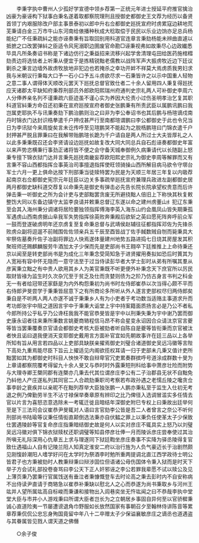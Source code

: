 <!-- { "loadSidebar": true } -->
　　李秉字执中曹州人少孤好学宣德中领乡荐第一正统元年进士授延平府推官擒治凶豪为豪诬构下狱事白秉名遂着取都察院理刑且授御史都御史王文荐为经历以备贤首领丁内艰服除改户部主事景泰初以郎中升右佥都御史廵抚宣府时虏累寇边耕地荒芜秉请白金三万市牛山东河南给俵播种秋成大稔取偿于民民以乐业边饷亦足总兵杨能纪广不任秉疏紏之能亦诬奏秉有旨取回别用科道官连章言秉劾杨能未辨曲直遽以抵摭之口改罢弹紏之臣适令风宪溺职边圉废官命勘□诬秉视弗如故秉尽心边政纎悉毕具凡所条奏诏书称是下诸边仿行之秉益招来流移兴起学舍清理屯田给医药施棺槥劾责边将选怯者上听秉从便宜于是拣精锐黜老儒教以战阵军声大振虏牧近边下廷议剿杀之秉言边墙外故虏牧放地非犯边也若掩杀之幸功开衅不祥莫大焉虏质我男妇求我与米朝议行秉每大口予一石小口予五斗虏欲尽求一石秉皆许之以示中国重人轻物之意二事人谓得体天顺改元罢天下廵抚总督官致仕者二十余人留用四人秉复得廵抚应天诸郡太平缺知府秉荐刑部员外郎欧阳熙瑞州府通判史宗礼两人可补御史李周六人分俸养亲名列不谨秉疏六臣迹虽不谨心实为养因大伦责小过伤圣明孝治乞复其职科道官紏秉方命召还初秉在宣府廵按宣府者御史张鹏秉有所责武臣以属鹏讯鹏曰我岂属吏耶执不与讯秉奏劾下鹏治鹏则治之曰非为李公奉诏书也其后鹏与杨瑄谪戍南丹时锦衣门达封识梏拲遣千户押戍甚严行至南都瑄谓鹏曰李公都御史于此也令兄当日为李讯狱今来周旋矣言未讫传呼至见瑄鹏哭不能起为之脱梏鹏瑄曰门锦衣遣千户封押甚严脱且罪秉曰在我解带贻鹏瑄长跪为千户请自是两人所过士大夫皆厚礼之人以此多秉秉既召还会李贤请设边廵抚如故复改大同大同总兵自石彪诬奏都御史年富以来声势恣横秉行事劲正诸将皆不便之会守备天城奉御例久病秉请代以长随副上怒秉专擅下锦衣狱门达并言秉先廵抚南畿妄荐欧阳熙史宗礼为御史李周等解罪而又有言秉不容山西都指挥佥事英治司事擅退指挥使旺领骑操山西所解目病马欲令守墎台军士六月一更上俱命达按下刑部秉当徒赎特罢为民是为天顺三年居三年复以内昅荐起南京右佥都御史宪宗元年廷臣以边关多事疏举廵抚宣府兼理兵政进左副都御史居两月都御史缺科道交荐复以命秉先是御史有弹击必先告长院长院承望权贵意而后许弹击秉一听御史之所为会计吏与吏部黜罢贪废无所避挠黜人倍旧上下称快其秋复敕整饬大同以东备边镇守太监李良请并敕秉总督辽东遂以命之建州虏董山纟犯辽东秉至会其入海州秉分调诸将居险要独领指挥傅海李英入海东山约会凰凤山皆失期秉孤军遇虏山西南虏据山阜我军失势指挥徐英败奔秉殿后欲斩之英曰愿死阵奔呼前众军一鼓而登遂破虏明年还京虏复至复命秉总督与武靖侯赵辅往征都指挥邓佐为先锋杀败虏众副将逗遛不前贼围佐佐领亲兵五千辰至酉皆战丁佐手馘数贼自刎而毙秉具大牢祭佐墓奏升佐子冶副将罪边人快焉遂体量建州地势五路进捣七日烧其房屋发其积聚班师还赐麒麟服劳牛酒加太子少保而先是吏部尚书王翱卒下廷推推上上命待秉还京以闻至是转吏部尚书是为成化三年秉念受简知急于进贤擢用奏拟如恐后时篢其为人宽裕有容中怀无隐而一意守法至于过当侍读彭华者大学士彭时从弟有所嘱其羣从彦寅秉立黜之有中贵人欲用其乡人为美官秉既不听更便外补秉念天下庶官所以厉民取财皆禒为监生时久次杂冗至于贫乏及仕而贪婪则债为之阶乃仿古身言书判之科金无一有者给冠带还家繇是为内外构怨秉初为尚书时左侍郎崔恭以次当得心颇不平而右侍郎尹旻尝学于秉秉皆屈意下之有所商论多所听从外人遂言吏部权尽归两侍郎矣秉自是不听两人两人亦遂不诚于秉秉乡人有为小吏者于考功数当适赂主事道求升而考功郎张宇中阻之道因言宇中于秉秉大诟堂上宇中持案籍面质扬言必是乃公不者私今郎所持公乎私乎乃公谗枉我我不能官恭旻皆是宇中以刑秉失秉为宇中谢乃罢而御史康永诏者往来秉所秉数言姚夔商辂程信马昂不称会星变永诏因合众请汰京官言夔等皆当罢秉覆奏京官请会都御史考核大臣被劾者听自陈自是夔等皆衔秉而京官被汰者怏且诟曰退我便消天变耶御史戴用言方面补官宜如先朝故事许在廷三品以上各举所知有旨从用言若四品以上吏部具缺朕亲擢焉御史刘璧合诸道御史吴远冯徽等言陛下高处九重焉能尽臣下旨云上擢适见内阁欲揽权耳请一归于吏部未几秉又值计吏所黜罢如其为都御史时科目人怏怏不敢自辩卑官冗吏累奏群摈呼号道涂成群数十旻为上章请都察院覆考得留九十余人旻又与恭时时外露秉短刑科给事中萧彦壮险而附势与大理寺卿王槩同郡有连槩亦几秉去代其位谓彦庄李公有二子治郡县无状不自黜免乃紏他人产庄遂私列其同官二人合疏劾秉职司考察若布政孙遇之老懦丘陵之嚵贪佥事李龄之衰疾并以亲昵不在黜列荐举大臣独张鹏一人鹏亦秉私至于监生入仕初无考退之例乃俾勤劳半生不沾寸禄保举奏章原有辨印之比乃俾径入选调冒滥实多任情去官以片言为喜怒恣意选除未一考辄迁徙且暗结年深御史附巳专权上曰秉故出廷举何至是下三法司会议崔恭尹旻辄对人语曰言官劾李公皆是吾二人者曾言之奈公不听何刑部尚书陆瑜等议秉任情衒直颠倒选法秉亦自伏濌之罪上以秉负任使革太子少保致仕罢遇陵龄等官复命彦庄指秉暗结御史故是何人以实对彦庄不辄具实上怒乃以刘璧吴远冯徽对俱下锦衣狱赎杖还职调璧等知县停彦壮俸一月而陵诉彦庄尝奉使过其治所嗔无礼际深用心仇章五上求与理遂同下狱廷鞫坐彦庄奏事不实降为驿丞陵得复官致仕遇福山人自有记陵兰阳人知真定淮安二府以治行旌为人负气豪迈长于治剧然颇见刚愎龄潮阳人嗜学好问在太学时为祭酒李时勉所重两提调北直江西学政待士明公皆君子也方秉被劾时人教秉辩秉曰辩涉固位但语诸公毋伤国体令秉入狱而是时天下举子方会试礼部投卷奋骂曰李公天下正人奸邪诬之李公若罪我辈愿不试以赎公及见上薄页秉乃罢秉行官属饯送有垂泣者秉慷慨登车去时论高之秉去彭时内不自安称病不出侍读尹直请于商辂急以崔恭补秉缺以慰北人之心而恭遂为尚书秉取乡与河州王竑并人望所属竑高自标峻而秉谦和接物出入闾巷奕坐无忤竑闻之曰不恭哉李执中堂堂大臣与市井小人游戏秉曰所谓大臣者岂长为之立朝居乡事固自异何至以官骄穉秉诚心直道险夷一节屡遭谤退角巾野服如长放然国家有事朝召夕至翰林侍讲陈音等累章荐秉侃侃公忠忘身殉国竟留中年八十二卒赠太子少保谥襄敏彦庄之谪丞也道遇盗与其眷属皆见戮人谓天道之佛僭 

　　○余子俊 

